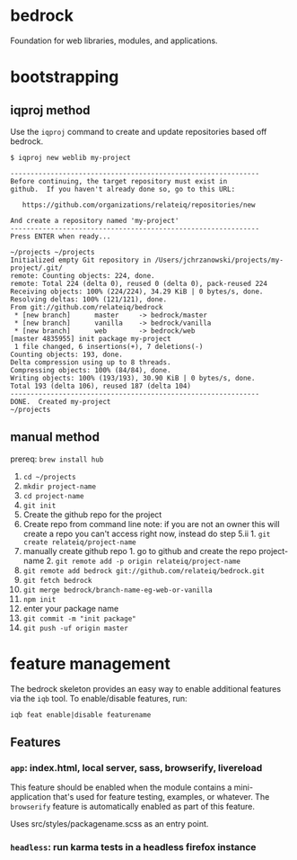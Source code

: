 # bedrock

Foundation for web libraries, modules, and applications.

# bootstrapping

## iqproj method

Use the `iqproj` command to create and update repositories based off bedrock.

```
$ iqproj new weblib my-project

--------------------------------------------------------------
Before continuing, the target repository must exist in
github.  If you haven't already done so, go to this URL:

   https://github.com/organizations/relateiq/repositories/new

And create a repository named 'my-project'
--------------------------------------------------------------
Press ENTER when ready...

~/projects ~/projects
Initialized empty Git repository in /Users/jchrzanowski/projects/my-project/.git/
remote: Counting objects: 224, done.
remote: Total 224 (delta 0), reused 0 (delta 0), pack-reused 224
Receiving objects: 100% (224/224), 34.29 KiB | 0 bytes/s, done.
Resolving deltas: 100% (121/121), done.
From git://github.com/relateiq/bedrock
 * [new branch]      master     -> bedrock/master
 * [new branch]      vanilla    -> bedrock/vanilla
 * [new branch]      web        -> bedrock/web
[master 4835955] init package my-project
 1 file changed, 6 insertions(+), 7 deletions(-)
Counting objects: 193, done.
Delta compression using up to 8 threads.
Compressing objects: 100% (84/84), done.
Writing objects: 100% (193/193), 30.90 KiB | 0 bytes/s, done.
Total 193 (delta 106), reused 187 (delta 104)
--------------------------------------------------------------
DONE.  Created my-project
~/projects
```

## manual method

prereq:  `brew install hub`

1. `cd ~/projects`
2. `mkdir project-name`
3. `cd project-name`
4. `git init`
5. Create the github repo for the project
  1. Create repo from command line  note: if you are not an owner this will create a repo you can't access right now, instead do step 5.ii
    1. `git create relateiq/project-name`
  2. manually create github repo
    1. go to github and create the repo project-name
    2. `git remote add -p origin relateiq/project-name`
6. `git remote add bedrock git://github.com/relateiq/bedrock.git`
7. `git fetch bedrock`
8. `git merge bedrock/branch-name-eg-web-or-vanilla`
9. `npm init`
10. enter your package name
11. `git commit -m "init package"`
12. `git push -uf origin master`


# feature management

The bedrock skeleton provides an easy way to enable additional features via the `iqb` tool.
To enable/disable features, run:

```
iqb feat enable|disable featurename
```

## Features

### `app`: index.html, local server, sass, browserify, livereload
This feature should be enabled when the module contains a mini-application that's used
for feature testing, examples, or whatever.  The `browserify` feature is automatically 
enabled as part of this feature.

Uses src/styles/packagename.scss as an entry point.

### `headless`: run karma tests in a headless firefox instance

